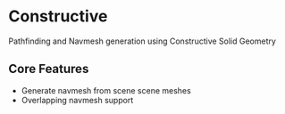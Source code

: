 # Constructive

Pathfinding and Navmesh generation using Constructive Solid Geometry

## Core Features

- Generate navmesh from scene scene meshes
- Overlapping navmesh support

